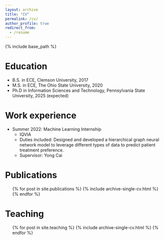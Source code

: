 ```yaml
---
layout: archive
title: "CV"
permalink: /cv/
author_profile: true
redirect_from:
  - /resume
---
```


{% include base_path %}

Education
======
* B.S. in ECE, Clemson University, 2017
* M.S. in ECE, The Ohio State University, 2020
* Ph.D in Information Sciences and Technology, Pennsylvania State University, 2025 (expected)

Work experience
======
* Summer 2022: Machine Learning Internship
  * IQVIA
  * Duties included: Designed and developed a hierarchical graph neural network model to leverage different types of data to predict patient treatment preference.
  * Supervisor: Yong Cai

  
<!-- Skills
======
* Skill 1
* Skill 2
  * Sub-skill 2.1
  * Sub-skill 2.2
  * Sub-skill 2.3
* Skill 3 -->

Publications
======
  <ul>{% for post in site.publications %}
    {% include archive-single-cv.html %}
  {% endfor %}</ul>
  
<!-- Talks
======
  <ul>{% for post in site.talks %}
    {% include archive-single-talk-cv.html %}
  {% endfor %}</ul> -->
  
Teaching
======
  <ul>{% for post in site.teaching %}
    {% include archive-single-cv.html %}
  {% endfor %}</ul>
  
<!-- Service and leadership
======
* Currently signed in to 43 different slack teams -->
